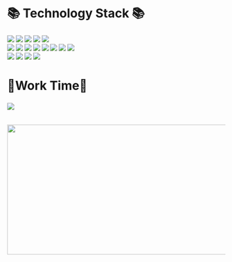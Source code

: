 <h1>📚 Technology Stack 📚</h1>
<h3>
  <img src="https://img.shields.io/badge/-Java-lightgrey?logo=java">
  <img src="https://img.shields.io/badge/-Spring--boot-white?logo=spring-boot">
  <img src="https://img.shields.io/badge/-Oracle-red?logo=Oracle">
  <img src="https://img.shields.io/badge/-MySql-lightgrey?logo=mysql">
  <img src="https://img.shields.io/badge/-MongoDB-black?logo=mongodb">
  <br />
  <img src="https://img.shields.io/badge/-Javascript-yellow?logo=javascript">
  <img src="https://img.shields.io/badge/-ES6-yellow?logo=ES6">
  <img src="https://img.shields.io/badge/-TypeScript-blue">
  <img src="https://img.shields.io/badge/-Jquery-orange">
  <img src="https://img.shields.io/badge/-HTML-blue?logo=html5">
  <img src="https://img.shields.io/badge/-CSS-lightgreen?logo=css3">
  <img src="https://img.shields.io/badge/-express-orange?logo=express">
  <img src="https://img.shields.io/badge/-graphgl-pink?logo=graphql">
  <br />
  <img src="https://img.shields.io/badge/-Prisma-blue?logo=prisma">
  <img src="https://img.shields.io/badge/-React-white?logo=react">
  <img src="https://img.shields.io/badge/-Nextjs-black?logo=nextjs">
  <img src="https://img.shields.io/badge/-Flutter-blue?logo=flutter">
  <br/>
<h3>
  <h1>👯Work Time🤔</h1>
<h3>
  <a href="https://wakatime.com/@92387f99-6e67-4635-9754-8f57cf968727">
    <img src="https://wakatime.com/badge/user/92387f99-6e67-4635-9754-8f57cf968727/project/ae64e762-a17d-4dd1-81d8-8dc0396c573d.svg"/>
  </a>
</h3>
<br/>
<a href="https://www.gitanimals.org/en_US?utm_medium=image&utm_source=onlycan17&utm_content=farm">
<img
  src="https://render.gitanimals.org/farms/onlycan17"
  width="600"
  height="300"
/>
</a>
  
<!--
**onlycan17/onlycan17** is a ✨ _special_ ✨ repository because its `README.md` (this file) appears on your GitHub profile.

Here are some ideas to get you started:

- 🔭 I’m currently working on ...
- 🌱 I’m currently learning ...
- 👯 I’m looking to collaborate on ...
- 🤔 I’m looking for help with ...
- 💬 Ask me about ...
- 📫 How to reach me: ...
- 😄 Pronouns: ...
- ⚡ Fun fact: ...
-->
